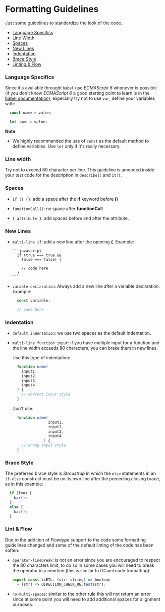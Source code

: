 # Formatting Guidelines

Just some guidelines to standardize the look of the code.

* [Language Specifics](#language)
* [Line Width](#lineWidth)
* [Spaces](#spaces)
* [New Lines](#newLines)
* [Indentation](#indentation)
* [Brace Style](#braceStyle)
* [Linting & Flow](#lintflow)

<a name="language"></a>
### Language Specifics

Since it's available throught `babel` use *ECMAScript 6* whenever is possible
(if you don't know *ECMAScript 6* a good starting point to learn is in the
[babel documentation](https://babeljs.io/docs/learn-es2015/)), expecially try
not to use `var`, define your variables with:

  ```javascript
    const name = value;
  ```

  ```javascript
    let name = value;
  ```

**Note**
  * We highly recommended the use of `const` as the default method to define
    variables. Use `let` only if it's really necessary.

<a name="lineWidth"></a>
### Line width

Try not to exceed 80 character per line. This guideline is amended inside your
test code for the description in `describe()` and `it()`.

<a name="spaces"></a>
### Spaces

* `if () {}`: add a space after the **if** keyword before **()**

* `functionCall()`: no space after **functionCall**

* `{ attribute }`: add spaces before and after the attribute.

<a name="newLines"></a>
### New Lines

* `multi-line if`: add a new line after the opening **{**. Example:

      ```javascript
        if (true === true &&
          false === false) {

          // code here
        }
      ```

* `varable declaration`: Always add a new line after a variable declaration.
  Example:

  ```javascript
    const variable;

    // code here
  ```

<a name="indentation"></a>
### Indentation

* `default indentation`: we use two spaces as the default indentation.

* `multi-line function input`: if you have multiple input for a function and the
  line width exceeds 80 characters, you can brake them in new lines.

  Use this type of indentation:

    ```javascript
      function name(
        input1,
        input2,
        input3,
        input4
      ) {
        // correct input style
      }
    ```

  Don't use:

    ```javascript
      function name(
                    input1,
                    input2,
                    input3,
                    input4
                  ) {
        // wrong input style
      }
    ```

<a name="braceStyle"></a>
### Brace Style

The preferred brace style is *Stroustrup* in which the `else` statements in an
`if-else` construct must be on its own line after the preceding closing brace,
as in this example:

```javascript
  if (foo) {
    bar();
  }
  else {
    baz();
  }
```

<a name="lintflow"></a>
### Lint & Flow

Due to the addition of *Flowtype* support to the code some formatting guidelines
changed and some of the default linting of the code has been soften:

* `operator-linebreak`: is not an error since you are encouraged to respect the
  80 characters limit, to do so in some cases you will need to break the
  operator in a new line (this is similar to OCaml code fromatting):

  ```javascript
  export const isRTL: (str: string) => boolean
    = (str) => DIRECTION_CHECK_RE.test(str);
  ```

* `no-multi-spaces`: similar to the other rule this will not return an error
  since at some point you will need to add additional spaces for alignment
  purposes.
